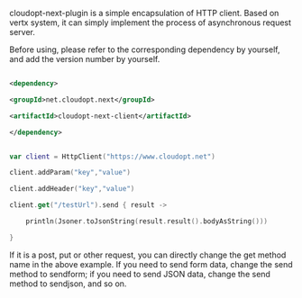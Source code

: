 cloudopt-next-plugin is a simple encapsulation of HTTP client. Based on vertx system, it can simply implement the process of asynchronous request server.

Before using, please refer to the corresponding dependency by yourself, and add the version number by yourself.

````xml

<dependency>

<groupId>net.cloudopt.next</groupId>

<artifactId>cloudopt-next-client</artifactId>

</dependency>

````


````kotlin

var client = HttpClient("https://www.cloudopt.net")

client.addParam("key","value")

client.addHeader("key","value")

client.get("/testUrl").send { result ->

    println(Jsoner.toJsonString(result.result().bodyAsString()))

}

````

If it is a post, put or other request, you can directly change the get method name in the above example. If you need to send form data, change the send method to sendform; if you need to send JSON data, change the send method to sendjson, and so on.